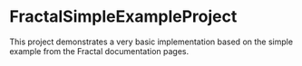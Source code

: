 FractalSimpleExampleProject
===========================

This project demonstrates a very basic implementation based on the simple example from the Fractal documentation pages.
